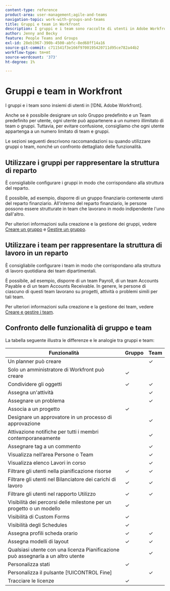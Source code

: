 ```yaml
---
content-type: reference
product-area: user-management;agile-and-teams
navigation-topic: work-with-groups-and-teams
title: Gruppi e team in Workfront
description: I gruppi e i team sono raccolte di utenti in Adobe Workfront. Scopri le differenze e le analogie tra gruppi e team.
author: Jenny and Becky
feature: People Teams and Groups
exl-id: 28eb1967-390b-4500-abfc-8ed68ff14a16
source-git-commit: c711541f3e166f9700195420711d95ce782a44b2
workflow-type: tm+mt
source-wordcount: '373'
ht-degree: 1%

---
```


# Gruppi e team in Workfront

<!-- Audited: 12/2023 -->

I gruppi e i team sono insiemi di utenti in [!DNL Adobe Workfront].

Anche se è possibile designare un solo Gruppo predefinito e un Team predefinito per utente, ogni utente può appartenere a un numero illimitato di team o gruppi. Tuttavia, per evitare confusione, consigliamo che ogni utente appartenga a un numero limitato di team e gruppi.

Le sezioni seguenti descrivono raccomandazioni su quando utilizzare gruppi o team, nonché un confronto dettagliato delle funzionalità.

## Utilizzare i gruppi per rappresentare la struttura di reparto

È consigliabile configurare i gruppi in modo che corrispondano alla struttura del reparto.

È possibile, ad esempio, disporre di un gruppo finanziario contenente utenti del reparto finanziario. All&#39;interno del reparto finanziario, le persone possono essere strutturate in team che lavorano in modo indipendente l&#39;uno dall&#39;altro.

Per ulteriori informazioni sulla creazione e la gestione dei gruppi, vedere [Creare un gruppo](../../administration-and-setup/manage-groups/create-and-manage-groups/create-a-group.md) e [Gestire un gruppo](../../administration-and-setup/manage-groups/create-and-manage-groups/manage-a-group.md).

## Utilizzare i team per rappresentare la struttura di lavoro in un reparto

È consigliabile configurare i team in modo che corrispondano alla struttura di lavoro quotidiana dei team dipartimentali.

È possibile, ad esempio, disporre di un team Payroll, di un team Accounts Payable e di un team Accounts Receivable. In genere, le persone di ciascuno di questi team lavorano su progetti, attività o problemi simili per tali team.

Per ulteriori informazioni sulla creazione e la gestione dei team, vedere [Creare e gestire i team](../../people-teams-and-groups/create-and-manage-teams/create-and-mange-teams.md).

## Confronto delle funzionalità di gruppo e team

La tabella seguente illustra le differenze e le analogie tra gruppi e team:

| **Funzionalità** | **Gruppo** | **Team** |
|---|---|---|
| Un planner può creare |  | ✓ |
| Solo un amministratore di Workfront può creare | ✓ |  |
| Condividere gli oggetti | ✓ | ✓ |
| Assegna un&#39;attività |  | ✓ |
| Assegnare un problema |  | ✓ |
| Associa a un progetto | ✓ |  |
| Designare un approvatore in un processo di approvazione |  | ✓ |
| Attivazione notifiche per tutti i membri contemporaneamente |  | ✓ |
| Assegnare tag a un commento |  | ✓ |
| Visualizza nell’area Persone o Team |  | ✓ |
| Visualizza elenco Lavori in corso |  | ✓ |
| Filtrare gli utenti nella pianificazione risorse | ✓ | ✓ |
| Filtrare gli utenti nel Bilanciatore dei carichi di lavoro | ✓ | ✓ |
| Filtrare gli utenti nel rapporto Utilizzo | ✓ | ✓ |
| Visibilità dei percorsi delle milestone per un progetto o un modello | ✓ |  |
| Visibilità di Custom Forms | ✓ |  |
| Visibilità degli Schedules | ✓ |  |
| Assegna profili scheda orario | ✓ | ✓ |
| Assegna modelli di layout | ✓ | ✓ |
| Qualsiasi utente con una licenza Pianificazione può assegnarla a un altro utente |  | ✓ |
| Personalizza stati | ✓ |  |
| Personalizza il pulsante [!UICONTROL Fine] |  | ✓ |
| Tracciare le licenze | ✓ |  |
